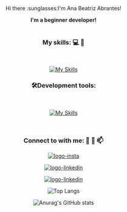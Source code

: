 <div align="center" fontsize = "">
Hi there :sunglasses:I'm Ana Beatriz Abrantes!

<b>I'm a beginner developer!</b> 
 <br>
  <br>
### My skills: :computer: :rocket:
<br>

[![My Skills](https://skillicons.dev/icons?i=html,css,js)](https://skillicons.dev)
 <br>
 
### 🛠️</a>Development tools:
<br>

[![My Skills](https://skillicons.dev/icons?i=vscode,figma,git,github)](https://skillicons.dev)


<br>

### Connect to with me:  :calling: :email: :mailbox:


<a href="https://www.instagram.com/hudsonsaqua1/"><img src="https://img.shields.io/badge/Instagram-E4405F?style=for-the-badge&logo=instagram&logoColor=white" alt=" logo-insta"/></a>

<a href="https://www.linkedin.com/in/nascimento-hudson/"><img src="https://img.shields.io/badge/LinkedIn-0077B5?style=for-the-badge&logo=linkedin&logoColor=white" alt=" logo-linkedin"/></a>

<a href="https://wa.me/qr/MRQRPVTBFOUWL1"><img src="https://img.shields.io/badge/WhatsApp-25D366?style=for-the-badge&logo=whatsapp&logoColor=white" alt=" logo-linkedin"/></a>

![Top Langs](https://github-readme-stats.vercel.app/api/top-langs/?username=AnaBeatrizAbrantes)

![Anurag's GitHub stats](https://github-readme-stats.vercel.app/api?username=AnaBeatrizAbrantes)

